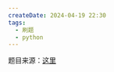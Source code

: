 ```yaml
---
createDate: 2024-04-19 22:30
tags:
  - 刷题
  - python
---
```

题目来源：[这里](https://www.nowcoder.com/exam/oj/ta?tpId=37)

